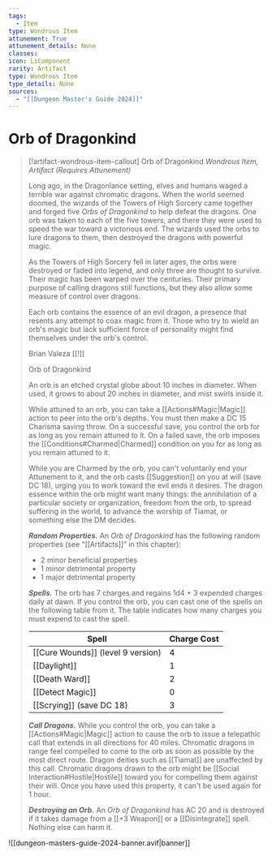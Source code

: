 ```yaml
---
tags:
  - Item
type: Wondrous Item
attunement: True
attunement_details: None
classes:
icon: LiComponent
rarity: Artifact
type: Wondrous Item
type_details: None
sources: 
  - "[[Dungeon Master's Guide 2024]]"
---
```

# Orb of Dragonkind
>[!artifact-wondrous-item-callout] Orb of Dragonkind
>_Wondrous Item, Artifact (Requires Attunement)_
>
>Long ago, in the Dragonlance setting, elves and humans waged a terrible war against chromatic dragons. When the world seemed doomed, the wizards of the Towers of High Sorcery came together and forged five _Orbs of Dragonkind_ to help defeat the dragons. One orb was taken to each of the five towers, and there they were used to speed the war toward a victorious end. The wizards used the orbs to lure dragons to them, then destroyed the dragons with powerful magic.
>
>As the Towers of High Sorcery fell in later ages, the orbs were destroyed or faded into legend, and only three are thought to survive. Their magic has been warped over the centuries. Their primary purpose of calling dragons still functions, but they also allow some measure of control over dragons.
>
>Each orb contains the essence of an evil dragon, a presence that resents any attempt to coax magic from it. Those who try to wield an orb's magic but lack sufficient force of personality might find themselves under the orb's control.
>
>Brian Valeza [[!]]
>
>Orb of Dragonkind
>
>An orb is an etched crystal globe about 10 inches in diameter. When used, it grows to about 20 inches in diameter, and mist swirls inside it.
>
>While attuned to an orb, you can take a [[Actions#Magic\|Magic]] action to peer into the orb's depths. You must then make a DC 15 Charisma saving throw. On a successful save, you control the orb for as long as you remain attuned to it. On a failed save, the orb imposes the [[Conditions#Charmed\|Charmed]] condition on you for as long as you remain attuned to it.
>
>While you are Charmed by the orb, you can't voluntarily end your Attunement to it, and the orb casts [[Suggestion]] on you at will (save DC 18), urging you to work toward the evil ends it desires. The dragon essence within the orb might want many things: the annihilation of a particular society or organization, freedom from the orb, to spread suffering in the world, to advance the worship of Tiamat, or something else the DM decides.
>
>**_Random Properties._** An _Orb of Dragonkind_ has the following random properties (see “[[Artifacts]]” in this chapter):
>
>- 2 minor beneficial properties
>- 1 minor detrimental property
>- 1 major detrimental property
>
>**_Spells._** The orb has 7 charges and regains 1d4 + 3 expended charges daily at dawn. If you control the orb, you can cast one of the spells on the following table from it. The table indicates how many charges you must expend to cast the spell.
>
>|Spell|Charge Cost|
>|---|---|
>|[[Cure Wounds]] (level 9 version)|4|
>|[[Daylight]]|1|
>|[[Death Ward]]|2|
>|[[Detect Magic]]|0|
>|[[Scrying]] (save DC 18)|3|
>
>**_Call Dragons._** While you control the orb, you can take a [[Actions#Magic\|Magic]] action to cause the orb to issue a telepathic call that extends in all directions for 40 miles. Chromatic dragons in range feel compelled to come to the orb as soon as possible by the most direct route. Dragon deities such as [[Tiamat]] are unaffected by this call. Chromatic dragons drawn to the orb might be [[Social Interaction#Hostile\|Hostile]] toward you for compelling them against their will. Once you have used this property, it can't be used again for 1 hour.
>
>**_Destroying an Orb._** An _Orb of Dragonkind_ has AC 20 and is destroyed if it takes damage from a [[+3 Weapon]] or a [[Disintegrate]] spell. Nothing else can harm it.
>


![[dungeon-masters-guide-2024-banner.avif|banner]]
